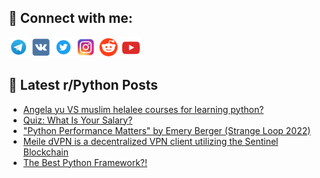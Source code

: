 ## 🔎 Connect with me:
[<img src="https://github.com/bullbesh/bullbesh/blob/main/images/Telegram.png" width="32" height="32" />](https://t.me/bullbesh)
[<img src="https://github.com/bullbesh/bullbesh/blob/main/images/VK.png" width="32" height="32" />](https://vk.com/bullbesh)
[<img src="https://github.com/bullbesh/bullbesh/blob/main/images/Twitter.png" width="32" height="32" />](https://twitter.com/bullbesh1)
[<img src="https://github.com/bullbesh/bullbesh/blob/main/images/Instagram.png" width="32" height="32" />](https://www.instagram.com/bullbesh)
[<img src="https://github.com/bullbesh/bullbesh/blob/main/images/Reddit.png" width="32" height="32" />](https://www.reddit.com/user/bullbesh)
[<img src="https://github.com/bullbesh/bullbesh/blob/main/images/YouTube.png" width="32" height="32" />](https://www.youtube.com/channel/UCtfjRs6uzgq5mfm8S06WTcg)

## 📕 Latest r/Python Posts
<!-- BLOG-POST-LIST:START -->
- [Angela yu VS muslim helalee courses for learning python?](https://www.reddit.com/r/Python/comments/y32na3/angela_yu_vs_muslim_helalee_courses_for_learning/)
- [Quiz: What Is Your Salary?](https://www.reddit.com/r/Python/comments/y32fsg/quiz_what_is_your_salary/)
- [&quot;Python Performance Matters&quot; by Emery Berger &lpar;Strange Loop 2022&rpar;](https://www.reddit.com/r/Python/comments/y30xb5/python_performance_matters_by_emery_berger/)
- [Meile dVPN is a decentralized VPN client utilizing the Sentinel Blockchain](https://www.reddit.com/r/Python/comments/y30pb3/meile_dvpn_is_a_decentralized_vpn_client/)
- [The Best Python Framework?!](https://www.reddit.com/r/Python/comments/y30es0/the_best_python_framework/)
<!-- BLOG-POST-LIST:END -->
